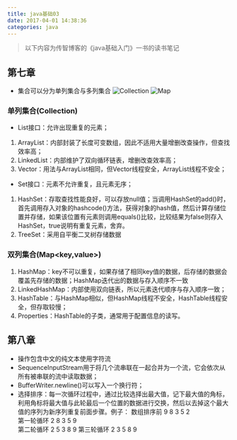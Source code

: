 ```yaml
---
title: java基础03
date: 2017-04-01 14:38:36
categories: java
---
```

> 以下内容为传智博客的《java基础入门》一书的读书笔记

<!-- more -->

## 第七章
* 集合可以分为单列集合与多列集合
![Collection](\images\java03\Collection.png)
![Map](\images\java03\Map.png)

### 单列集合(Collection)
* List接口：允许出现重复的元素；
1. ArrayList：内部封装了长度可变数组，因此不适用大量增删改查操作，但查找效率高；
2. LinkedList：内部维护了双向循环链表，增删改查效率高；
3. Vector：用法与ArrayList相同，但Vector线程安全，ArrayList线程不安全；
* Set接口：元素不允许重复，且元素无序；
1. HashSet：存取查找性能良好，可以存放null值；当调用HashSet的add()时，首先调用存入对象的hashcode()方法，获得对象的hash值，然后计算存储位置并存储，如果该位置有元素则调用equals()比较，比较结果为false则存入HashSet，true说明有重复元素，舍弃。
2. TreeSet：采用自平衡二叉树存储数据

### 双列集合(Map<key,value>)
1. HashMap：key不可以重复，如果存储了相同key值的数据，后存储的数据会覆盖先存储的数据；HashMap迭代出的数据与存入顺序不一致
2. LinkedHashMap：内部使用双向链表，所以元素迭代顺序与存入顺序一致；
3. HashTable：与HashMap相似，但HashMap线程不安全，HashTable线程安全，但存取较慢；
4. Properties：HashTable的子类，通常用于配置信息的读写。

## 第八章
* 操作包含中文的纯文本使用字符流
* SequenceInputStream用于将几个流串联在一起合并为一个流，它会依次从所有被串联的流中读取数据；
* BufferWriter.newline()可以写入一个换行符；
* 选择排序：每一次循环过程中，通过比较选择出最大值，记下最大值的角标，利用角标将最大值与此轮最后一个位置的数据进行交换，然后以去掉这个最大值的序列为新序列重复前面步骤。例子：
数组排序前    9 8 3 5 2    
第一轮循环    2 8 3 5 9       
第二轮循环    2 5 3 8 9
第三轮循环    2 3 5 8 9